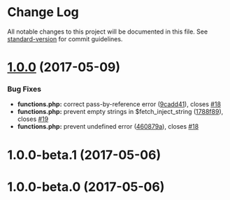 # Change Log

All notable changes to this project will be documented in this file. See [standard-version](https://github.com/conventional-changelog/standard-version) for commit guidelines.

<a name="1.0.0"></a>
# [1.0.0](https://github.com/wp-id/hyperdrive/compare/v1.0.0-beta.1...v1.0.0) (2017-05-09)


### Bug Fixes

* **functions.php:** correct pass-by-reference error ([9cadd41](https://github.com/wp-id/hyperdrive/commit/9cadd41)), closes [#18](https://github.com/wp-id/hyperdrive/issues/18)
* **functions.php:** prevent empty strings in $fetch_inject_string ([1788f89](https://github.com/wp-id/hyperdrive/commit/1788f89)), closes [#19](https://github.com/wp-id/hyperdrive/issues/19)
* **functions.php:** prevent undefined error ([460879a](https://github.com/wp-id/hyperdrive/commit/460879a)), closes [#18](https://github.com/wp-id/hyperdrive/issues/18)



<a name="1.0.0-beta.1"></a>
# 1.0.0-beta.1 (2017-05-06)



<a name="1.0.0-beta.0"></a>
# 1.0.0-beta.0 (2017-05-06)
